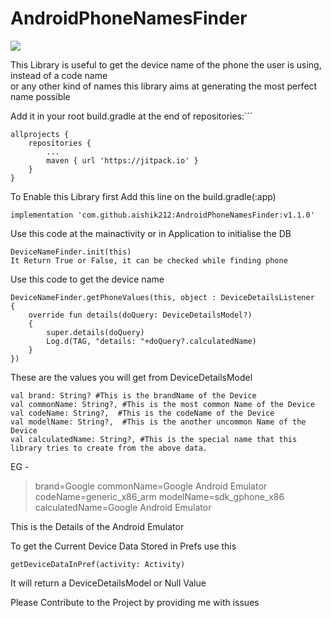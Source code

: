 # AndroidPhoneNamesFinder


[![](https://jitpack.io/v/aishik212/AndroidPhoneNamesFinder.svg)](https://jitpack.io/#aishik212/AndroidPhoneNamesFinder)

This Library is useful to get the device name of the phone the user is using, instead of a code
name  
or any other kind of names this library aims at generating the most perfect name possible

Add it in your root build.gradle at the end of repositories:```

	allprojects {
		repositories {
			...
			maven { url 'https://jitpack.io' }
		}
	}

To Enable this Library first Add this line on the build.gradle(:app)

	implementation 'com.github.aishik212:AndroidPhoneNamesFinder:v1.1.0'

Use this code at the mainactivity or in Application to initialise the DB

    DeviceNameFinder.init(this)
    It Return True or False, it can be checked while finding phone

Use this code to get the device name

	DeviceNameFinder.getPhoneValues(this, object : DeviceDetailsListener
	{  
	    override fun details(doQuery: DeviceDetailsModel?) 
	    {  
	        super.details(doQuery)  
	        Log.d(TAG, "details: "+doQuery?.calculatedName)  
	    }  
	})

These are the values you will get from DeviceDetailsModel

	val brand: String? #This is the brandName of the Device  
	val commonName: String?, #This is the most common Name of the Device  
	val codeName: String?,  #This is the codeName of the Device
	val modelName: String?,  #This is the another uncommon Name of the Device
	val calculatedName: String?, #This is the special name that this library tries to create from the above data.

EG -
> brand=Google
> commonName=Google Android Emulator
> codeName=generic_x86_arm
> modelName=sdk_gphone_x86
> calculatedName=Google Android Emulator

This is the Details of the Android Emulator

To get the Current Device Data Stored in Prefs use this

    getDeviceDataInPref(activity: Activity)

It will return a DeviceDetailsModel or Null Value

Please Contribute to the Project by providing me with issues
